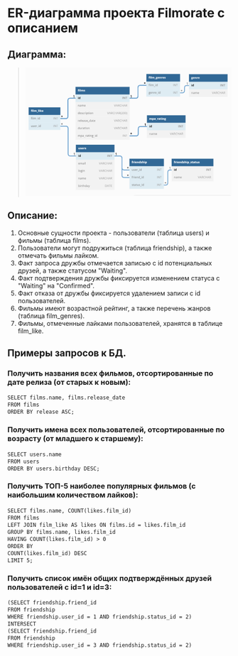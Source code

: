 # ER-диаграмма проекта Filmorate с описанием

## Диаграмма:

> ![Filmorate.png](images/Filmorate.png)

## Описание:

1) Основные сущности проекта - пользователи (таблица users) и фильмы (таблица films).
2) Пользователи могут подружиться (таблица friendship), а также отмечать фильмы лайком.
3) Факт запроса дружбы отмечается записью с id потенциальных друзей, а также статусом "Waiting".
4) Факт подтверждения дружбы фиксируется изменением статуса с "Waiting" на "Confirmed".
5) Факт отказа от дружбы фиксируется удалением записи с id пользователей.
6) Фильмы имеют возрастной рейтинг, а также перечень жанров (таблица film_genres).
7) Фильмы, отмеченные лайками пользователей, хранятся в таблице film_like.

## Примеры запросов к БД.

### Получить названия всех фильмов, отсортированные по дате релиза (от старых к новым):

    SELECT films.name, films.release_date
    FROM films
    ORDER BY release ASC;

### Получить имена всех пользователей, отсортированные по возрасту (от младшего к старшему):

    SELECT users.name
    FROM users
    ORDER BY users.birthday DESC;

### Получить ТОП-5 наиболее популярных фильмов (с наибольшим количеством лайков):

    SELECT films.name, COUNT(likes.film_id)
    FROM films
    LEFT JOIN film_like AS likes ON films.id = likes.film_id
    GROUP BY films.name, likes.film_id
    HAVING COUNT(likes.film_id) > 0
    ORDER BY
    COUNT(likes.film_id) DESC
    LIMIT 5;

### Получить список имён общих подтверждённых друзей пользователей с id=1 и id=3:

    (SELECT friendship.friend_id
    FROM friendship
    WHERE friendship.user_id = 1 AND friendship.status_id = 2)
    INTERSECT
    (SELECT friendship.friend_id
    FROM friendship
    WHERE friendship.user_id = 3 AND friendship.status_id = 2)